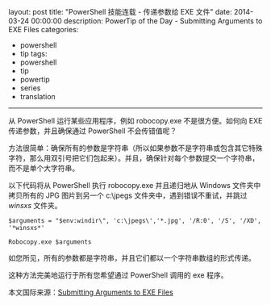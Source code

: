 ﻿layout: post
title: "PowerShell 技能连载 - 传递参数给 EXE 文件"
date: 2014-03-24 00:00:00
description: PowerTip of the Day - Submitting Arguments to EXE Files
categories:
- powershell
- tip
tags:
- powershell
- tip
- powertip
- series
- translation
---
从 PowerShell 运行某些应用程序，例如 robocopy.exe 不是很方便。如何向 EXE 传递参数，并且确保通过 PowerShell 不会传错值呢？

方法很简单：确保所有的参数是字符串（所以如果参数不是字符串或包含其它特殊字符，那么用双引号把它们包起来）。并且，确保针对每个参数提交一个字符串，而不是单个大字符串。

以下代码将从 PowerShell 执行 robocopy.exe 并且递归地从 Windows 文件夹中拷贝所有的 JPG 图片到另一个 c:\jpegs 文件夹中，遇到错误不重试，并跳过 *winsxs* 文件夹。

    $arguments = "$env:windir\", 'c:\jpegs\','*.jpg', '/R:0', '/S', '/XD', '*winsxs*'
      
    Robocopy.exe $arguments 

如您所见，所有的参数都是字符串，并且它们都以一个字符串数组的形式传递。

这种方法完美地运行于所有您希望通过 PowerShell 调用的 exe 程序。

<!--more-->
本文国际来源：[Submitting Arguments to EXE Files](http://community.idera.com/powershell/powertips/b/tips/posts/submitting-arguments-to-exe-files)
